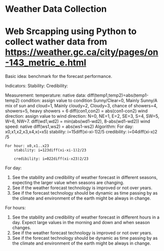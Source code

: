 # Weather Data Collection
# Web Srcapping using Python to collect wather data from https://weather.gc.ca/city/pages/on-143_metric_e.html
Basic idea: benchmark for the forecast performance.

Indicators:
	Stability: 
	Credibility: 

Measurement:
	temperature: native data: diff(temp1,temp2)=abs(temp1-temp2)
	condition: assign value to condition
Sunny/Clear=0, 
Mainly Sunny/A mix of sun and cloud=1, 
Mainly cloudy=2, 
Cloudy=3, 
chance of showers=4, 
showers=5, 
heavy showers = 6
		diff(con1,con2) = abs(con1-con2)
	wind direction:  assign value to wind direction:
N=0, NE=1, E=2, SE=3, S=4, SW=5, W=6, NW=7. 
diff(wd1,wd2) = min(abs(wd1-wd2), 8-abs(wd1-wd2))
wind speed: native
	diff(ws1,ws2) = abs(ws1-ws2)
Algorithm:
	For day: x0,x1,x2,x3,x4,x(=x5)
		stability:  i=15diff(xi-xi-1)2/5
		credibility: i=04diff(xi-x)2 /5

	For hour: x0,x1..x23
		stability: i=123diff(xi-xi-1)2/23

		credibility: i=022diff(xi-x23)2/23

For day:
		
1. See the stability and credibility of weather forecast in different seasons, expecting the larger value when seasons are changing.
2. See if the weather forecast technology is improved or not over years.
3. See if the forecast technology should be dynamic as time passing by as the climate and environment of the earth might be always in change.


For hours:
1. See the stability and credibility of weather forecast in different hours in a day. Expect large values in the morning and down and when season changes. 
2. See if the weather forecast technology is improved or not over years.
3. See if the forecast technology should be dynamic as time passing by as the climate and environment of the earth might be always in change.
